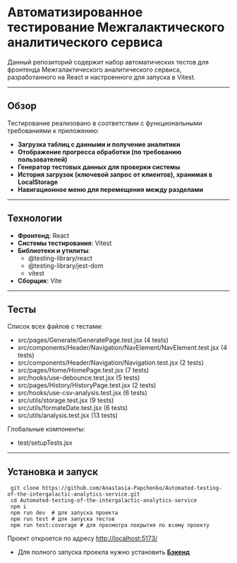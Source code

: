 # Автоматизированное тестирование Межгалактического аналитического сервиса

Данный репозиторий содержит набор автоматических тестов для фронтенда Межгалактического аналитического сервиса, разработанного на React и настроенного для запуска в Vitest.

---
## Обзор

Тестирование реализовано в соответствии с функциональными требованиями к приложению:

- **Загрузка таблиц с данными и получение аналитики**
- **Отображение прогресса обработки (по требованию пользователей)**
- **Генератор тестовых данных для проверки системы**
- **История загрузок (ключевой запрос от клиентов), хранимая в LocalStorage**
- **Навигационное меню для перемещения между разделами**

---
## Технологии

- **Фронтенд**: React
- **Системы тестирования**: Vitest
- **Библиотеки и утилиты**:
  - @testing-library/react
  - @testing-library/jest-dom
  - vitest
- **Сборщик**: Vite

---
## Тесты

Список всех файлов с тестами:
- src/pages/Generate/GeneratePage.test.jsx (4 tests) 
- src/components/Header/Navigation/NavElement/NavElement.test.jsx (4 tests) 
- src/components/Header/Navigation/Navigation.test.jsx (2 tests)
- src/pages/Home/HomePage.test.jsx (7 tests)
- src/hooks/use-debounce.test.jsx (5 tests)
- src/pages/History/HistoryPage.test.jsx (2 tests)
- src/hooks/use-csv-analysis.test.jsx (6 tests)
- src/utils/storage.test.jsx (9 tests) 
- src/utils/formateDate.test.jsx (6 tests)  
- src/utils/analysis.test.jsx (13 tests) 

Глобальные компоненты:
- test/setupTests.jsx

---
## Установка и запуск

   ```
    git clone https://github.com/Anastasia-Papchenko/Automated-testing-of-the-intergalactic-analytics-service.git
    cd Automated-testing-of-the-intergalactic-analytics-service
    npm i
    npm run dev  # для запуска проекта
    npm run test # для запуска тестов
    npm run test:coverage # для просмотра покрытия по всему проекту
```
Проект откроется по адресу [http://localhost:5173/](http://localhost:5173/) 

- Для полного запуска проекла нужно установить **[Бэкенд](https://github.com/etozhenerk/shri2025-back)**
